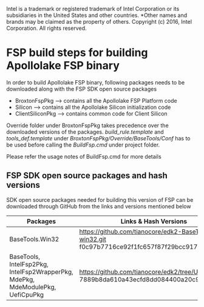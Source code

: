 Intel is a trademark or registered trademark of Intel Corporation or its
subsidiaries in the United States and other countries.
*Other names and brands may be claimed as the property of others.
Copyright (c) 2016, Intel Corporation. All rights reserved.

# FSP build steps for building Apollolake FSP binary

In order to build Apollolake FSP binary, following packages needs to be
downloaded along with the FSP SDK open source packages
* BroxtonFspPkg --> contains all the Apollolake FSP Platform code
* Silicon       --> contains all the Apollolake Silicon initialization code
* ClientSiliconPkg   --> contains common code for Client Silicon

Override folder under BroxtonFspPkg takes precedence over the downloaded
versions of the packages. *build_rule.template* and *tools_def.template* under
*BroxtonFspPkg/Override/BaseTools/Conf* has to be used before calling the
*BuildFsp.cmd* under project folder.

Please refer the usage notes of BuildFsp.cmd for more details

## FSP SDK open source packages and hash versions
SDK open source packages needed for building this version of FSP can be
downloaded through GitHub from the links and versions mentioned below

Packages            | Links & Hash Versions
--------------------|-----------------------------------------------------------
BaseTools.Win32     | https://github.com/tianocore/edk2-BaseTools-win32.git f0c97b7716ce92f1fc657f87f29bcc9170e5eb1f
BaseTools, IntelFsp2Pkg, IntelFsp2WrapperPkg, MdePkg, MdeModulePkg, UefiCpuPkg     | https://github.com/tianocore/edk2/tree/UDK2015 7889b8da610a43ecfd8dd084400a20c935f697ea
